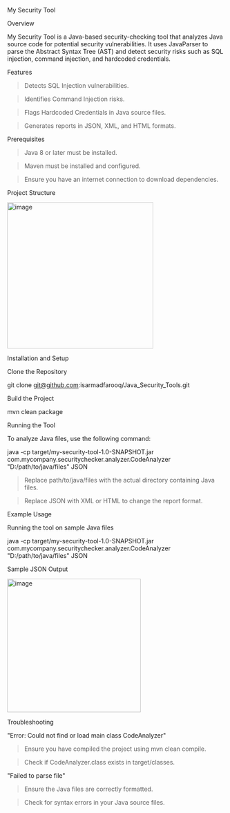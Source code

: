 My Security Tool

Overview

My Security Tool is a Java-based security-checking tool that analyzes Java source code for potential security vulnerabilities. It uses JavaParser to parse the Abstract Syntax Tree (AST) and detect security risks such as SQL injection, command injection, and hardcoded credentials.

Features

> Detects SQL Injection vulnerabilities.

> Identifies Command Injection risks.

> Flags Hardcoded Credentials in Java source files.

> Generates reports in JSON, XML, and HTML formats.

Prerequisites

> Java 8 or later must be installed.

> Maven must be installed and configured.

> Ensure you have an internet connection to download dependencies.

Project Structure

<img width="338" alt="image" src="https://github.com/user-attachments/assets/a18e988c-7ad0-4997-9371-76af9553766b" />

Installation and Setup

Clone the Repository

git clone git@github.com:isarmadfarooq/Java_Security_Tools.git    

Build the Project

mvn clean package

Running the Tool

To analyze Java files, use the following command:

java -cp target/my-security-tool-1.0-SNAPSHOT.jar com.mycompany.securitychecker.analyzer.CodeAnalyzer "D:/path/to/java/files" JSON

> Replace path/to/java/files with the actual directory containing Java files.

> Replace JSON with XML or HTML to change the report format.

Example Usage

Running the tool on sample Java files

java -cp target/my-security-tool-1.0-SNAPSHOT.jar com.mycompany.securitychecker.analyzer.CodeAnalyzer "D:/path/to/java/files" JSON

Sample JSON Output

<img width="309" alt="image" src="https://github.com/user-attachments/assets/5ea048f7-11c1-4199-a038-5ec73b742f6e" />

Troubleshooting

"Error: Could not find or load main class CodeAnalyzer"

 > Ensure you have compiled the project using mvn clean compile.

 > Check if CodeAnalyzer.class exists in target/classes.

"Failed to parse file"

 > Ensure the Java files are correctly formatted.

 > Check for syntax errors in your Java source files.

